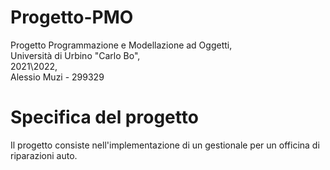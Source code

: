 # Progetto-PMO
Progetto Programmazione e Modellazione ad Oggetti,   
Università di Urbino "Carlo Bo",   
2021\2022,   
Alessio Muzi - 299329

# Specifica del progetto
Il progetto consiste nell'implementazione di un gestionale per un officina di riparazioni auto.
